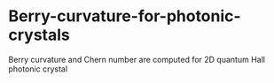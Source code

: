 # Berry-curvature-for-photonic-crystals
Berry curvature and Chern number are computed for 2D quantum Hall photonic crystal
